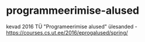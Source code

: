 # programmeerimise-alused
kevad 2016 TÜ "Programeerimise alused" ülesanded - https://courses.cs.ut.ee/2016/eprogalused/spring/
